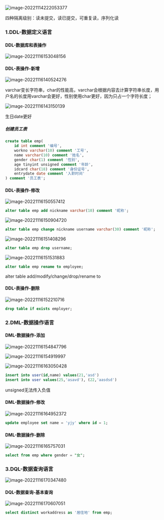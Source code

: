 ![image-20221114222053377](photo/image-20221114222053377.png)

 四种隔离级别：读未提交，读已提交，可重复读，序列化读

### 1.DDL-数据定义语言

#### DDL-数据库和表操作

![image-20221116153048156](photo/image-20221116153048156.png)

#### DDL-表操作-新增

![image-20221116140524276](photo/image-20221116140524276.png)

varchar变长字符串，char的性能高，varchar会根据内容去计算字符串长度，用户名的长度用varchar会更好，性别使用char更好，因为只占一个字符长度；

![image-20221116143150139](photo/image-20221116143150139.png)

生日date更好

##### 创建员工表

```sql
create table emp(
    id int comment '编号',
    workno varchar(10) comment '工号', 
    name varchar(10) comment '姓名',
    gender char(1) comment '性别',
    age tinyint unsigned comment '年龄',
    idcard char(18) comment '身份证号',
    entrydate date comment '入职时间'
) comment '员工表';
```

#### DDL-表操作-修改

![image-20221116150557412](photo/image-20221116150557412.png)

```sql
alter table emp add nickname varchar(10) comment '昵称';
```

![image-20221116150904720](photo/image-20221116150904720.png)

```sql
alter table emp change nickname username varchar(30) comment '昵称';
```

![image-20221116151408296](photo/image-20221116151408296.png)

```sql
alter table emp drop username;
```

![image-20221116151531883](photo/image-20221116151531883.png)

```sql
alter table emp rename to employee;
```

alter table add/modify/change/drop/rename to

#### DDL-表操作-删除

![image-20221116152210716](photo/image-20221116152210716.png)

```sql
drop table if exists employer;
```

### 2.DML-数据操作语言

#### DML-数据操作-添加

![image-20221116154847796](photo/image-20221116154847796.png)

![image-20221116154919997](photo/image-20221116154919997.png)

![image-20221116163050428](photo/image-20221116163050428.png)

```sql
insert into user(id,name) values(21,'asd')
insert into user values(25,'asavd'), (22,'aasdsd')
```

unsigned无法传入负值

#### DML-数据操作-修改

![image-20221116164952372](photo/image-20221116164952372.png)

```sql
update employee set name = 'yjy' where id = 1;
```

#### DML-数据操作-删除

![image-20221116165757031](photo/image-20221116165757031.png)

```sql
select from emp where gender = "女";
```

### 3.DQL-数据查询语言

![image-20221116170347480](photo/image-20221116170347480.png)

#### DQL-数据查询-基本查询

![image-20221116170607051](photo/image-20221116170607051.png)

```sql
select distinct workaddress as '居住地' from emp;
```

